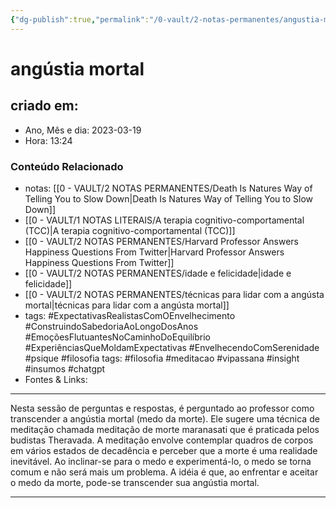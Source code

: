 ```yaml
---
{"dg-publish":true,"permalink":"/0-vault/2-notas-permanentes/angustia-mortal/","tags":["permanente","ExpectativasRealistasComOEnvelhecimento","ConstruindoSabedoriaAoLongoDosAnos","EmoçõesFlutuantesNoCaminhoDoEquilíbrio","ExperiênciasQueMoldamExpectativas","EnvelhecendoComSerenidade","psique","filosofia","meditacao","vipassana","insight","insumos","chatgpt"],"dgHomeLink":true,"dgShowLocalGraph":true,"dgShowFileTree":true,"dgEnableSearch":true}
---
```


# angústia mortal

## criado em: 

- Ano, Mês e dia: 2023-03-19
- Hora: 13:24

### Conteúdo Relacionado

- notas: [[0 - VAULT/2 NOTAS PERMANENTES/Death Is Natures Way of Telling You to Slow Down\|Death Is Natures Way of Telling You to Slow Down]]
- [[0 - VAULT/1 NOTAS LITERAIS/A terapia cognitivo-comportamental (TCC)\|A terapia cognitivo-comportamental (TCC)]]
- [[0 - VAULT/2 NOTAS PERMANENTES/Harvard Professor Answers Happiness Questions From Twitter\|Harvard Professor Answers Happiness Questions From Twitter]]
- [[0 - VAULT/2 NOTAS PERMANENTES/idade e felicidade\|idade e felicidade]]
- [[0 - VAULT/2 NOTAS PERMANENTES/técnicas para lidar com a angústa mortal\|técnicas para lidar com a angústa mortal]]
- tags: #ExpectativasRealistasComOEnvelhecimento #ConstruindoSabedoriaAoLongoDosAnos #EmoçõesFlutuantesNoCaminhoDoEquilíbrio #ExperiênciasQueMoldamExpectativas #EnvelhecendoComSerenidade
#psique #filosofia 
tags: #filosofia #meditacao #vipassana #insight #insumos #chatgpt 
- Fontes & Links: 
---

Nesta sessão de perguntas e respostas, é perguntado ao professor como transcender a angústia mortal (medo da morte). Ele sugere uma técnica de meditação chamada meditação de morte maranasati que é praticada pelos budistas Theravada. A meditação envolve contemplar quadros de corpos em vários estados de decadência e perceber que a morte é uma realidade inevitável. Ao inclinar-se para o medo e experimentá-lo, o medo se torna comum e não será mais um problema. A idéia é que, ao enfrentar e aceitar o medo da morte, pode-se transcender sua angústia mortal.

---

